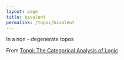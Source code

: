 ```yaml
---
layout: page
title: bivalent
permalink: /topoi/bivalent
---
```

In a non - degenerate topos


From [Topoi: The Categorical Analysis of Logic](https://mathgloss.github.io/MathGloss/topoi.html)